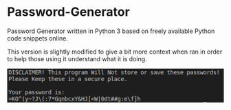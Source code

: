# Password-Generator
Password Generator written in Python 3 based on freely available Python code snippets online.

This version is slightly modified to give a bit more context when ran in order to help those using it understand what it is doing.


![Screenshot](https://github.com/dmccollough1/Password-Generator/blob/master/Images/pwgen1.png)
